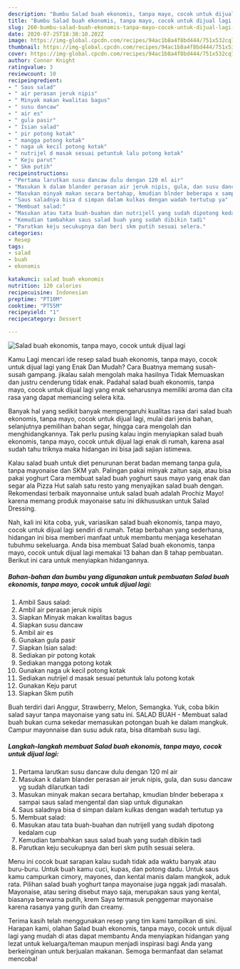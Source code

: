 ```yaml
---
description: "Bumbu Salad buah ekonomis, tanpa mayo, cocok untuk dijual lagi | Bahan Membuat Salad buah ekonomis, tanpa mayo, cocok untuk dijual lagi Yang Sempurna"
title: "Bumbu Salad buah ekonomis, tanpa mayo, cocok untuk dijual lagi | Bahan Membuat Salad buah ekonomis, tanpa mayo, cocok untuk dijual lagi Yang Sempurna"
slug: 260-bumbu-salad-buah-ekonomis-tanpa-mayo-cocok-untuk-dijual-lagi-bahan-membuat-salad-buah-ekonomis-tanpa-mayo-cocok-untuk-dijual-lagi-yang-sempurna
date: 2020-07-25T18:38:10.202Z
image: https://img-global.cpcdn.com/recipes/94ac1b8a4f8bd444/751x532cq70/salad-buah-ekonomis-tanpa-mayo-cocok-untuk-dijual-lagi-foto-resep-utama.jpg
thumbnail: https://img-global.cpcdn.com/recipes/94ac1b8a4f8bd444/751x532cq70/salad-buah-ekonomis-tanpa-mayo-cocok-untuk-dijual-lagi-foto-resep-utama.jpg
cover: https://img-global.cpcdn.com/recipes/94ac1b8a4f8bd444/751x532cq70/salad-buah-ekonomis-tanpa-mayo-cocok-untuk-dijual-lagi-foto-resep-utama.jpg
author: Connor Knight
ratingvalue: 3
reviewcount: 10
recipeingredient:
- " Saus salad"
- " air perasan jeruk nipis"
- " Minyak makan kwalitas bagus"
- " susu dancaw"
- " air es"
- " gula pasir"
- " Isian salad"
- " pir potong kotak"
- " mangga potong kotak"
- " naga uk kecil potong kotak"
- " nutrijel d masak sesuai petuntuk lalu potong kotak"
- " Keju parut"
- " Skm putih"
recipeinstructions:
- "Pertama larutkan susu dancaw dulu dengan 120 ml air"
- "Masukan k dalam blander perasan air jeruk nipis, gula, dan susu dancaw yg sudah dilarutkan tadi"
- "Masukan minyak makan secara bertahap, kmudian blnder beberapa x sampai saus salad mengental dan siap untuk digunakan"
- "Saus saladnya bisa d simpan dalam kulkas dengan wadah tertutup ya"
- "Membuat salad:"
- "Masukan atau tata buah-buahan dan nutrijell yang sudah dipotong kedalam cup"
- "Kemudian tambahkan saus salad buah yang sudah dibikin tadi"
- "Parutkan keju secukupnya dan beri skm putih sesuai selera."
categories:
- Resep
tags:
- salad
- buah
- ekonomis

katakunci: salad buah ekonomis 
nutrition: 120 calories
recipecuisine: Indonesian
preptime: "PT10M"
cooktime: "PT55M"
recipeyield: "1"
recipecategory: Dessert

---
```



![Salad buah ekonomis, tanpa mayo, cocok untuk dijual lagi](https://img-global.cpcdn.com/recipes/94ac1b8a4f8bd444/751x532cq70/salad-buah-ekonomis-tanpa-mayo-cocok-untuk-dijual-lagi-foto-resep-utama.jpg)

Kamu Lagi mencari ide resep salad buah ekonomis, tanpa mayo, cocok untuk dijual lagi yang Enak Dan Mudah? Cara Buatnya memang susah-susah gampang. jikalau salah mengolah maka hasilnya Tidak Memuaskan dan justru cenderung tidak enak. Padahal salad buah ekonomis, tanpa mayo, cocok untuk dijual lagi yang enak seharusnya memiliki aroma dan cita rasa yang dapat memancing selera kita.

Banyak hal yang sedikit banyak mempengaruhi kualitas rasa dari salad buah ekonomis, tanpa mayo, cocok untuk dijual lagi, mulai dari jenis bahan, selanjutnya pemilihan bahan segar, hingga cara mengolah dan menghidangkannya. Tak perlu pusing kalau ingin menyiapkan salad buah ekonomis, tanpa mayo, cocok untuk dijual lagi enak di rumah, karena asal sudah tahu triknya maka hidangan ini bisa jadi sajian istimewa.

Kalau salad buah untuk diet penurunan berat badan memang tanpa gula, tanpa mayonaise dan SKM yah. Palingan pakai minyak zaitun saja, atau bisa pakai yoghurt Cara membuat salad buah yoghurt saus mayo yang enak dan segar ala Pizza Hut salah satu resto yang menyajikan salad buah dengan. Rekomendasi terbaik mayonnaise untuk salad buah adalah Prochiz Mayo! karena memang produk mayonaise satu ini dikhususkan untuk Salad Dressing.


Nah, kali ini kita coba, yuk, variasikan salad buah ekonomis, tanpa mayo, cocok untuk dijual lagi sendiri di rumah. Tetap berbahan yang sederhana, hidangan ini bisa memberi manfaat untuk membantu menjaga kesehatan tubuhmu sekeluarga. Anda bisa membuat Salad buah ekonomis, tanpa mayo, cocok untuk dijual lagi memakai 13 bahan dan 8 tahap pembuatan. Berikut ini cara untuk menyiapkan hidangannya.

<!--inarticleads1-->

##### Bahan-bahan dan bumbu yang digunakan untuk pembuatan Salad buah ekonomis, tanpa mayo, cocok untuk dijual lagi:

1. Ambil  Saus salad:
1. Ambil  air perasan jeruk nipis
1. Siapkan  Minyak makan kwalitas bagus
1. Siapkan  susu dancaw
1. Ambil  air es
1. Gunakan  gula pasir
1. Siapkan  Isian salad:
1. Sediakan  pir potong kotak
1. Sediakan  mangga potong kotak
1. Gunakan  naga uk kecil potong kotak
1. Sediakan  nutrijel d masak sesuai petuntuk lalu potong kotak
1. Gunakan  Keju parut
1. Siapkan  Skm putih


Buah terdiri dari Anggur, Strawberry, Melon, Semangka. Yuk, coba bikin salad sayur tanpa mayonaise yang satu ini. SALAD BUAH - Membuat salad buah bukan cuma sekedar memasukan potongan buah ke dalam mangkuk. Campur mayonnaise dan susu aduk rata, bisa ditambah susu lagi. 

<!--inarticleads2-->

##### Langkah-langkah membuat Salad buah ekonomis, tanpa mayo, cocok untuk dijual lagi:

1. Pertama larutkan susu dancaw dulu dengan 120 ml air
1. Masukan k dalam blander perasan air jeruk nipis, gula, dan susu dancaw yg sudah dilarutkan tadi
1. Masukan minyak makan secara bertahap, kmudian blnder beberapa x sampai saus salad mengental dan siap untuk digunakan
1. Saus saladnya bisa d simpan dalam kulkas dengan wadah tertutup ya
1. Membuat salad:
1. Masukan atau tata buah-buahan dan nutrijell yang sudah dipotong kedalam cup
1. Kemudian tambahkan saus salad buah yang sudah dibikin tadi
1. Parutkan keju secukupnya dan beri skm putih sesuai selera.


Menu ini cocok buat sarapan kalau sudah tidak ada waktu banyak atau buru-buru. Untuk buah kamu cuci, kupas, dan potong dadu. Untuk saus kamu campurkan cimory, mayones, dan kental manis dalam mangkok, aduk rata. Pilihan salad buah yoghurt tanpa mayonaise juga nggak jadi masalah. Mayonaise, atau sering disebut mayo saja, merupakan saus yang kental, biasanya berwarna putih, krem Saya termasuk penggemar mayonaise karena rasanya yang gurih dan creamy. 

Terima kasih telah menggunakan resep yang tim kami tampilkan di sini. Harapan kami, olahan Salad buah ekonomis, tanpa mayo, cocok untuk dijual lagi yang mudah di atas dapat membantu Anda menyiapkan hidangan yang lezat untuk keluarga/teman maupun menjadi inspirasi bagi Anda yang berkeinginan untuk berjualan makanan. Semoga bermanfaat dan selamat mencoba!
